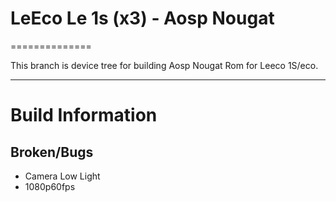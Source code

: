 # LeEco Le 1s (x3) - Aosp Nougat
==============

This branch is device tree for building Aosp Nougat Rom for Leeco 1S/eco.

---

# Build Information

## Broken/Bugs
* Camera Low Light
* 1080p60fps
